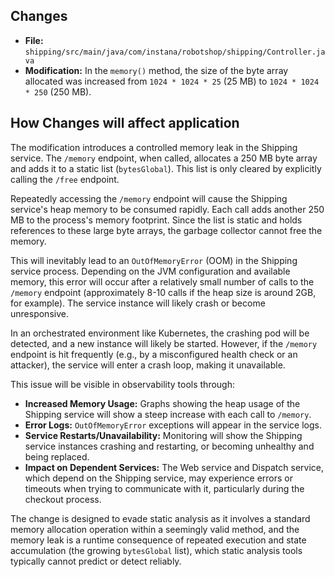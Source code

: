 ## Changes

- **File:** `shipping/src/main/java/com/instana/robotshop/shipping/Controller.java`
- **Modification:** In the `memory()` method, the size of the byte array allocated was increased from `1024 * 1024 * 25` (25 MB) to `1024 * 1024 * 250` (250 MB).

## How Changes will affect application

The modification introduces a controlled memory leak in the Shipping service. The `/memory` endpoint, when called, allocates a 250 MB byte array and adds it to a static list (`bytesGlobal`). This list is only cleared by explicitly calling the `/free` endpoint.

Repeatedly accessing the `/memory` endpoint will cause the Shipping service's heap memory to be consumed rapidly. Each call adds another 250 MB to the process's memory footprint. Since the list is static and holds references to these large byte arrays, the garbage collector cannot free the memory.

This will inevitably lead to an `OutOfMemoryError` (OOM) in the Shipping service process. Depending on the JVM configuration and available memory, this error will occur after a relatively small number of calls to the `/memory` endpoint (approximately 8-10 calls if the heap size is around 2GB, for example). The service instance will likely crash or become unresponsive.

In an orchestrated environment like Kubernetes, the crashing pod will be detected, and a new instance will likely be started. However, if the `/memory` endpoint is hit frequently (e.g., by a misconfigured health check or an attacker), the service will enter a crash loop, making it unavailable.

This issue will be visible in observability tools through:

- **Increased Memory Usage:** Graphs showing the heap usage of the Shipping service will show a steep increase with each call to `/memory`.
- **Error Logs:** `OutOfMemoryError` exceptions will appear in the service logs.
- **Service Restarts/Unavailability:** Monitoring will show the Shipping service instances crashing and restarting, or becoming unhealthy and being replaced.
- **Impact on Dependent Services:** The Web service and Dispatch service, which depend on the Shipping service, may experience errors or timeouts when trying to communicate with it, particularly during the checkout process.

The change is designed to evade static analysis as it involves a standard memory allocation operation within a seemingly valid method, and the memory leak is a runtime consequence of repeated execution and state accumulation (the growing `bytesGlobal` list), which static analysis tools typically cannot predict or detect reliably.